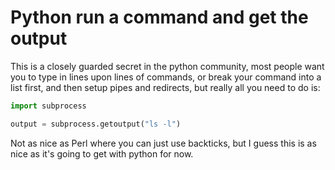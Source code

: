 # Python run a command and get the output

This is a closely guarded secret in the python community, most
people want you to type in lines upon lines of commands, or
break your command into a list first, and then setup pipes
and redirects, but really all you need to do is:

```python
import subprocess

output = subprocess.getoutput("ls -l")
```

Not as nice as Perl where you can just use backticks, but
I guess this is as nice as it's going to get with python for now.

